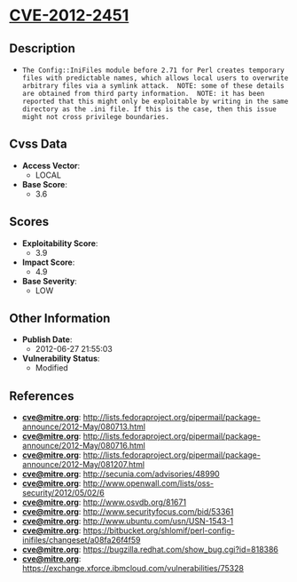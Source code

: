 
# [CVE-2012-2451](http://lists.fedoraproject.org/pipermail/package-announce/2012-May/080713.html)

## Description

- `The Config::IniFiles module before 2.71 for Perl creates temporary files with predictable names, which allows local users to overwrite arbitrary files via a symlink attack.  NOTE: some of these details are obtained from third party information.  NOTE: it has been reported that this might only be exploitable by writing in the same directory as the .ini file. If this is the case, then this issue might not cross privilege boundaries.`

## Cvss Data

- **Access Vector**:
  - LOCAL
- **Base Score**:
  - 3.6

## Scores

- **Exploitability Score**:
  - 3.9
- **Impact Score**:
  - 4.9
- **Base Severity**:
  - LOW

## Other Information

- **Publish Date**:
  - 2012-06-27 21:55:03
- **Vulnerability Status**:
  - Modified

## References

- **cve@mitre.org**: http://lists.fedoraproject.org/pipermail/package-announce/2012-May/080713.html
- **cve@mitre.org**: http://lists.fedoraproject.org/pipermail/package-announce/2012-May/080716.html
- **cve@mitre.org**: http://lists.fedoraproject.org/pipermail/package-announce/2012-May/081207.html
- **cve@mitre.org**: http://secunia.com/advisories/48990
- **cve@mitre.org**: http://www.openwall.com/lists/oss-security/2012/05/02/6
- **cve@mitre.org**: http://www.osvdb.org/81671
- **cve@mitre.org**: http://www.securityfocus.com/bid/53361
- **cve@mitre.org**: http://www.ubuntu.com/usn/USN-1543-1
- **cve@mitre.org**: https://bitbucket.org/shlomif/perl-config-inifiles/changeset/a08fa26f4f59
- **cve@mitre.org**: https://bugzilla.redhat.com/show_bug.cgi?id=818386
- **cve@mitre.org**: https://exchange.xforce.ibmcloud.com/vulnerabilities/75328
